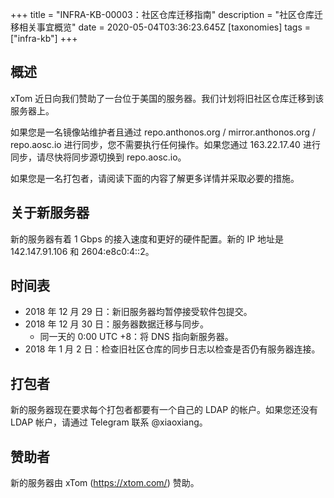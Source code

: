 +++
title = "INFRA-KB-00003：社区仓库迁移指南"
description = "社区仓库迁移相关事宜概览"
date = 2020-05-04T03:36:23.645Z
[taxonomies]
tags = ["infra-kb"]
+++

## 概述

xTom 近日向我们赞助了一台位于美国的服务器。我们计划将旧社区仓库迁移到该服务器上。

如果您是一名镜像站维护者且通过 repo.anthonos.org / mirror.anthonos.org / repo.aosc.io 进行同步，您不需要执行任何操作。如果您通过 163.22.17.40 进行同步，请尽快将同步源切换到 repo.aosc.io。

如果您是一名打包者，请阅读下面的内容了解更多详情并采取必要的措施。

## 关于新服务器

新的服务器有着 1 Gbps 的接入速度和更好的硬件配置。新的 IP 地址是 142.147.91.106 和 2604:e8c0:4::2。

## 时间表

- 2018 年 12 月 29 日：新旧服务器均暂停接受软件包提交。
- 2018 年 12 月 30 日：服务器数据迁移与同步。
   - 同一天的 0:00 UTC +8：将 DNS 指向新服务器。
- 2018 年 1 月 2 日：检查旧社区仓库的同步日志以检查是否仍有服务器连接。

## 打包者

新的服务器现在要求每个打包者都要有一个自己的 LDAP 的帐户。如果您还没有 LDAP 帐户，请通过 Telegram 联系 @xiaoxiang。

## 赞助者

新的服务器由 xTom (https://xtom.com/) 赞助。
